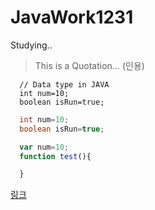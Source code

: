 # JavaWork1231
Studying..

>This is a Quotation... (인용)

```
  // Data type in JAVA
  int num=10;
  boolean isRun=true;
```

```java
  int num=10;
  boolean isRun=true;
```

```javascript
  var num=10;
  function test(){

  }
```

[링크](http://14.63.164.99)
